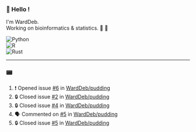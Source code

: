 ### :robot: Hello !

I'm WardDeb.  
Working on bioinformatics & statistics. 🧬 🧪  

![Python](https://img.shields.io/badge/python-3670A0?style=for-the-badge&logo=python&logoColor=ffdd54)  
![R](https://img.shields.io/badge/r-%23276DC3.svg?style=for-the-badge&logo=r&logoColor=white)  
![Rust](https://img.shields.io/badge/rust-%23000000.svg?style=for-the-badge&logo=rust&logoColor=white)  

---

### :pager:

<!--START_SECTION:activity-->
1. ❗ Opened issue [#6](https://github.com/WardDeb/pudding/issues/6) in [WardDeb/pudding](https://github.com/WardDeb/pudding)
2. 🔒 Closed issue [#2](https://github.com/WardDeb/pudding/issues/2) in [WardDeb/pudding](https://github.com/WardDeb/pudding)
3. 🔒 Closed issue [#4](https://github.com/WardDeb/pudding/issues/4) in [WardDeb/pudding](https://github.com/WardDeb/pudding)
4. 🗣 Commented on [#5](https://github.com/WardDeb/pudding/issues/5#issuecomment-3172405970) in [WardDeb/pudding](https://github.com/WardDeb/pudding)
5. 🔒 Closed issue [#5](https://github.com/WardDeb/pudding/issues/5) in [WardDeb/pudding](https://github.com/WardDeb/pudding)
<!--END_SECTION:activity-->

